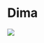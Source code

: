 # Dima
[![](https://d34ymitoc1pg7m.cloudfront.net/bf4/soldier/large/sp-dima-5cd42d40.png)](https://d34ymitoc1pg7m.cloudfront.net/bf4/soldier/large/sp-dima-5cd42d40.png)
